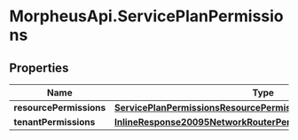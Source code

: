 # MorpheusApi.ServicePlanPermissions

## Properties

Name | Type | Description | Notes
------------ | ------------- | ------------- | -------------
**resourcePermissions** | [**ServicePlanPermissionsResourcePermissions**](ServicePlanPermissionsResourcePermissions.md) |  | [optional] 
**tenantPermissions** | [**InlineResponse20095NetworkRouterPermissionsTenantPermissions**](InlineResponse20095NetworkRouterPermissionsTenantPermissions.md) |  | [optional] 


